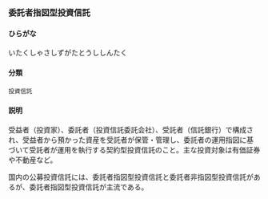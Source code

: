 <div style="display:none;">

## [あ行](securities-terms?id=あ行)

</div>

### 委託者指図型投資信託

#### ひらがな

いたくしゃさしずがたとうししんたく

#### 分類

`投資信託`

#### 説明

受益者（投資家）、委託者（投資信託委託会社）、受託者（信託銀行）で構成され、受益者から預かった資産を受託者が保管・管理し、委託者の運用指図に基づいて受託者が運用を執行する契約型投資信託のこと。主な投資対象は有価証券や不動産など。 
 
国内の公募投資信託には、委託者指図型投資信託と委託者非指図型投資信託があるが、委託者指図型投資信託が主流である。

<div style="display:none;">

## [か行](securities-terms?id=か行)
## [さ行](securities-terms?id=さ行)
## [た行](securities-terms?id=た行)
## [な行](securities-terms?id=な行)
## [は行](securities-terms?id=は行)
## [ま行](securities-terms?id=ま行)
## [や行](securities-terms?id=や行)
## [ら行](securities-terms?id=ら行)
## [わ行](securities-terms?id=わ行)
## [英数字・記号](securities-terms?id=英数字・記号)

</div>

